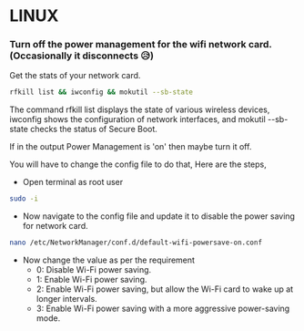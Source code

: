 # LINUX

### Turn off the power management for the wifi network card. (Occasionally it disconnects 😥)

Get the stats of your network card.

```sh
rfkill list && iwconfig && mokutil --sb-state
```

The command rfkill list displays the state of various wireless devices, iwconfig shows the configuration of network interfaces, and mokutil --sb-state checks the status of Secure Boot.

If in the output Power Management is 'on' then maybe turn it off.

You will have to change the config file to do that, Here are the steps,

- Open terminal as root user

```sh
sudo -i
```

- Now navigate to the config file and update it to disable the power saving for network card.

```sh
nano /etc/NetworkManager/conf.d/default-wifi-powersave-on.conf
```

- Now change the value as per the requirement
  - 0: Disable Wi-Fi power saving.
  - 1: Enable Wi-Fi power saving.
  - 2: Enable Wi-Fi power saving, but allow the Wi-Fi card to wake up at longer intervals.
  - 3: Enable Wi-Fi power saving with a more aggressive power-saving mode.
